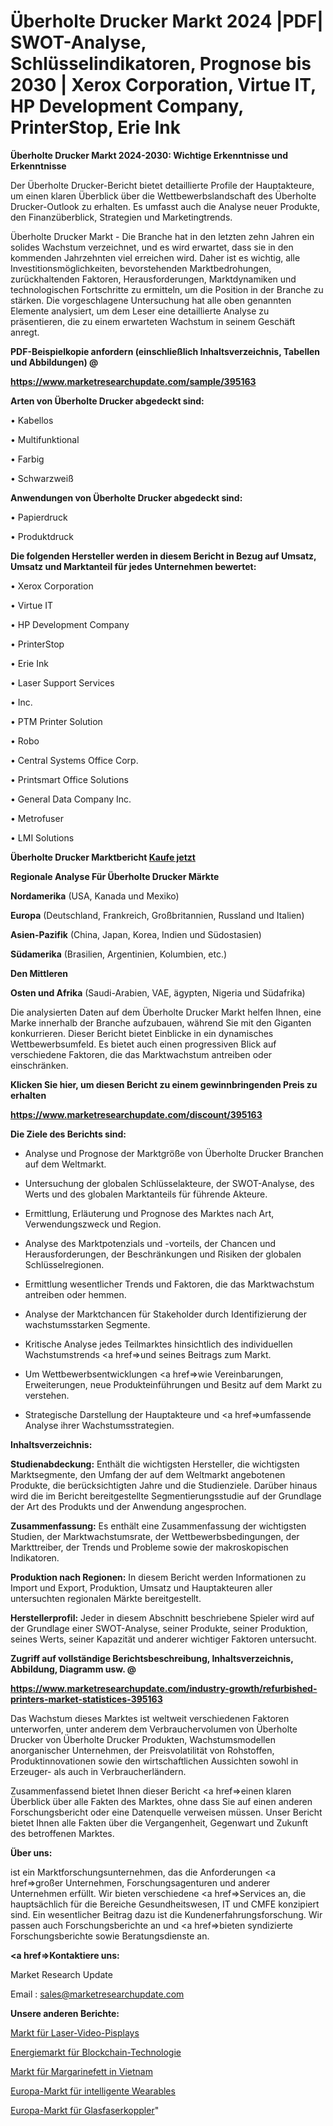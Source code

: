 # Überholte Drucker Markt 2024 |PDF| SWOT-Analyse, Schlüsselindikatoren, Prognose bis 2030 | Xerox Corporation, Virtue IT, HP Development Company, PrinterStop, Erie Ink

<strong>Überholte Drucker Markt 2024-2030: Wichtige Erkenntnisse und Erkenntnisse</strong>

Der Überholte Drucker-Bericht bietet detaillierte Profile der Hauptakteure, um einen klaren Überblick über die Wettbewerbslandschaft des Überholte Drucker-Outlook zu erhalten. Es umfasst auch die Analyse neuer Produkte, den Finanzüberblick, Strategien und Marketingtrends.

Überholte Drucker Markt - Die Branche hat in den letzten zehn Jahren ein solides Wachstum verzeichnet, und es wird erwartet, dass sie in den kommenden Jahrzehnten viel erreichen wird. Daher ist es wichtig, alle Investitionsmöglichkeiten, bevorstehenden Marktbedrohungen, zurückhaltenden Faktoren, Herausforderungen, Marktdynamiken und technologischen Fortschritte zu ermitteln, um die Position in der Branche zu stärken. Die vorgeschlagene Untersuchung hat alle oben genannten Elemente analysiert, um dem Leser eine detaillierte Analyse zu präsentieren, die zu einem erwarteten Wachstum in seinem Geschäft anregt.



<strong><b>PDF-Beispielkopie anfordern (einschließlich Inhaltsverzeichnis, Tabellen und Abbildungen) @ </b></strong>

<strong><a href=https://www.marketresearchupdate.com/sample/395163>

<strong>https://www.marketresearchupdate.com/sample/395163</u></a></strong></strong>



<strong>Arten von Überholte Drucker abgedeckt sind:</strong>

• Kabellos

• Multifunktional

• Farbig

• Schwarzweiß



<strong>Anwendungen von Überholte Drucker abgedeckt sind:</strong>

• Papierdruck

• Produktdruck



<strong>Die folgenden Hersteller werden in diesem Bericht in Bezug auf Umsatz, Umsatz und Marktanteil für jedes Unternehmen bewertet:</strong>

• Xerox Corporation

• Virtue IT

• HP Development Company

• PrinterStop

• Erie Ink

• Laser Support Services

• Inc.

• PTM Printer Solution

• Robo

• Central Systems Office Corp.

• Printsmart Office Solutions

• General Data Company Inc.

• Metrofuser

• LMI Solutions



<strong>Überholte Drucker Marktbericht <a href=https://www.marketresearchupdate.com/buynow/395163>Kaufe jetzt</a></strong>



<strong>Regionale Analyse Für Überholte Drucker Märkte</strong>



<strong>Nordamerika</strong> (USA, Kanada und Mexiko)



<strong>Europa</strong> (Deutschland, Frankreich, Großbritannien, Russland und Italien)



<strong>Asien-Pazifik</strong> (China, Japan, Korea, Indien und Südostasien)



<strong>Südamerika</strong> (Brasilien, Argentinien, Kolumbien, etc.)



<strong>Den Mittleren</strong> 

<strong>Osten und Afrika</strong> (Saudi-Arabien, VAE, ägypten, Nigeria und Südafrika)

Die analysierten Daten auf dem Überholte Drucker Markt helfen Ihnen, eine Marke innerhalb der Branche aufzubauen, während Sie mit den Giganten konkurrieren. Dieser Bericht bietet Einblicke in ein dynamisches Wettbewerbsumfeld. Es bietet auch einen progressiven Blick auf verschiedene Faktoren, die das Marktwachstum antreiben oder einschränken.



<strong>Klicken Sie hier, um diesen Bericht zu einem gewinnbringenden Preis zu erhalten
</strong>

<strong><a href=https://www.marketresearchupdate.com/discount/395163>https://www.marketresearchupdate.com/discount/395163</b></u></strong></a>



<strong>Die Ziele des Berichts sind:</strong>

- Analyse und Prognose der Marktgröße von Überholte Drucker Branchen auf dem Weltmarkt.

- Untersuchung der globalen Schlüsselakteure, der SWOT-Analyse, des Werts und des globalen Marktanteils für führende Akteure.

- Ermittlung, Erläuterung und Prognose des Marktes nach Art, Verwendungszweck und Region.

- Analyse des Marktpotenzials und -vorteils, der Chancen und Herausforderungen, der Beschränkungen und Risiken der globalen Schlüsselregionen.

- Ermittlung wesentlicher Trends und Faktoren, die das Marktwachstum antreiben oder hemmen.

- Analyse der Marktchancen für Stakeholder durch Identifizierung der wachstumsstarken Segmente.

- Kritische Analyse jedes Teilmarktes hinsichtlich des individuellen Wachstumstrends <a href=>und</a> seines Beitrags zum Markt.

- Um Wettbewerbsentwicklungen <a href=>wie</a> Vereinbarungen, Erweiterungen, neue Produkteinführungen und Besitz auf dem Markt zu verstehen.

- Strategische Darstellung der Hauptakteure und <a href=>umfas</a>sende Analyse ihrer Wachstumsstrategien.



<strong>Inhaltsverzeichnis:</strong>



<strong>Studienabdeckung:</strong> Enthält die wichtigsten Hersteller, die wichtigsten Marktsegmente, den Umfang der auf dem Weltmarkt angebotenen Produkte, die berücksichtigten Jahre und die Studienziele. Darüber hinaus wird die im Bericht bereitgestellte Segmentierungsstudie auf der Grundlage der Art des Produkts und der Anwendung angesprochen.



<strong>Zusammenfassung:</strong> Es enthält eine Zusammenfassung der wichtigsten Studien, der Marktwachstumsrate, der Wettbewerbsbedingungen, der Markttreiber, der Trends und Probleme sowie der makroskopischen Indikatoren.



<strong>Produktion nach Regionen:</strong> In diesem Bericht werden Informationen zu Import und Export, Produktion, Umsatz und Hauptakteuren aller untersuchten regionalen Märkte bereitgestellt.



<strong>Herstellerprofil:</strong> Jeder in diesem Abschnitt beschriebene Spieler wird auf der Grundlage einer SWOT-Analyse, seiner Produkte, seiner Produktion, seines Werts, seiner Kapazität und anderer wichtiger Faktoren untersucht.



<strong><b>Zugriff auf vollständige Berichtsbeschreibung, Inhaltsverzeichnis, Abbildung, Diagramm usw. @ </b></strong>

<strong><a href=https://www.marketresearchupdate.com/industry-growth/refurbished-printers-market-statistices-395163>https://www.marketresearchupdate.com/industry-growth/refurbished-printers-market-statistices-395163</a></strong>

Das Wachstum dieses Marktes ist weltweit verschiedenen Faktoren unterworfen, unter anderem dem Verbrauchervolumen von Überholte Drucker von Überholte Drucker Produkten, Wachstumsmodellen anorganischer Unternehmen, der Preisvolatilität von Rohstoffen, Produktinnovationen sowie den wirtschaftlichen Aussichten sowohl in Erzeuger- als auch in Verbraucherländern.

Zusammenfassend bietet Ihnen dieser Bericht <a href=>einen</a> klaren Überblick über alle Fakten des Marktes, ohne dass Sie auf einen anderen Forschungsbericht oder eine Datenquelle verweisen müssen. Unser Bericht bietet Ihnen alle Fakten über die Vergangenheit, Gegenwart und Zukunft des betroffenen Marktes.



<strong>Über uns:</strong>

 ist ein Marktforschungsunternehmen, das die Anforderungen <a href=>großer</a> Unternehmen, Forschungsagenturen und anderer Unternehmen erfüllt. Wir bieten verschiedene <a href=>Services</a> an, die hauptsächlich für die Bereiche Gesundheitswesen, IT und CMFE konzipiert sind. Ein wesentlicher Beitrag dazu ist die Kundenerfahrungsforschung. Wir passen auch Forschungsberichte an und <a href=>bieten</a> syndizierte Forschungsberichte sowie Beratungsdienste an.



<strong><a href=>Kontaktiere uns:</a></strong>

Market Research Update

Email : sales@marketresearchupdate.com



<strong>Unsere anderen Berichte:</strong>

<a href=https://www.linkedin.com/pulse/laser-video-pisplays-market-size-growth-set-surge-significantly>Markt für Laser-Video-Pisplays</a>

<a href=https://www.linkedin.com/pulse/blockchain-technology-energy-market-size-historical-growth>Energiemarkt für Blockchain-Technologie</a>

<a href=https://www.linkedin.com/pulse/vietnam-margarine-shortening-market>Markt für Margarinefett in Vietnam</a>

<a href=https://www.linkedin.com/pulse/europe-smart-wearables-market-2023-brief-regionwise>Europa-Markt für intelligente Wearables</a>

<a href=https://www.linkedin.com/pulse/europe-optical-fiber-coupler-market-size-growth>Europa-Markt für Glasfaserkoppler</a>"

